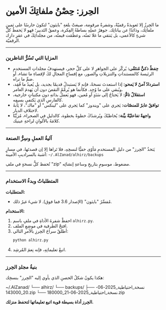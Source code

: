 
# الحِرز: حِصْنُ ملفاتِكَ الأمين

ما الحِرزُ إلا تَعويذةٌ رقميّةٌ، وشفرةٌ مرقومة، صيغتْ بلغةِ "بايثون" لتكونَ حارسًا على ثمينِ ملفاتِك، وذائدًا عن بياناتِك. جوهرُ عملِهِ بساطةُ الفِكرة، وعمقُ التَدبير؛ فهو لا يَحفظُ كلَّ شيءٍ كالأعمى، بل يَنتقي ما غلا ثمنُه، وعظُمَت قيمتُه، من مجلداتِكَ في عقرِ دارِك الرقميّة.

---

### المزايا التي تَسُرُّ الناظرين

*   **حِفظٌ ذكيٌّ مُنتَقًى:** يُركّز على الجواهرِ لا على كلِّ حجر، فيستهدفُ مجلداتِ المستخدمِ الرئيسةَ كالمستنداتِ والتنزيلاتِ والصور، مع إفساحِ المجالِ لكَ لإقصاءِ ما تشاء، أو ضمِّ ما تراه.
*   **استردادٌ آمنٌ لا يَمحو:** إذا استعدتَ نسخةً، فإنه لا يَستبدلُ قديمًا بجديد، بل يُعيدُ ما فُقِد، ويُبقي على ما وُجِد. فكأنما هو يُرمِّمُ النقصَ دون أن يَهدمَ العامر.
*   **استقلالٌ تامٌّ:** لا يَحتاجُ إلى سَنَدٍ أو مُعين، فهو يَعملُ بذاتهِ دون مكتباتٍ خارجية، كالفارسِ الذي يَكتفي بسيفِه.
*   **توافقٌ عابرٌ للمنصّات:** يَجري على "ويندوز" كما يَجري على "لينكس" أو "ماك"، لا يَأبهُ لاختلافِ الديار.
*   **واجهةٌ تفاعليّةٌ بيِّنة:** يُخاطبُكَ ويُرشدُكَ خطوةً بخطوة، كالدليلِ في الصحراء، مُزيِّنًا كلامَهُ بالألوانِ لراحةِ عينيك.

---

### آليةُ العملِ وسِرُّ الصنعة

يَتخذُ "الحِرز" من دليلِ المستخدمِ مَأوًى خفيًّا لنسخِهِ، فلا تَراها إلا إن قصدتَها، في مسارٍ أشبهَ بالسراديبِ الأمينة:
`~/.AlZanad/alhirz/backups`

تُحفظ كلُّ نسخةٍ في ملفِ "zip" مضغوط، موسومٍ بتاريخِ وساعةِ إنشائِه.

---

### المتطلباتُ وبدءُ الاستخدام

**المتطلبات:**
*   مُفسِّرُ "بايثون" (الإصدار 3.6 فما فوق). لا شيءَ غيرُ ذلك.

**الاستخدام:**
1.  احفظْ شفرةَ الأداةِ في ملفٍ باسم `alhirz.py`.
2.  افتحْ الطرفية في موضعِ الملف.
3.  أطلقْ سراحَ الحِرزِ بالأمرِ التالي:
    ```bash
    python alhirz.py
    ```
4.  اتبعْ تعليماتِهِ، فإنه نِعمَ المُرشِد.

---

### بنيةُ مجلدِ الحِرز

هكذا يكونُ شكلُ الحصنِ الذي يأوي إليه "الحِرز" بنسخِك:


~/.AlZanad/
└── alhirz/
└── backups/
├── نسخة_احتياطية_2025-06-20_143000.zip
└── نسخة_احتياطية_2025-06-21_180000.zip

**الحِرز أداة بسيطة قوية اتبع تعليماتها لتحفظ منزلك.** 
